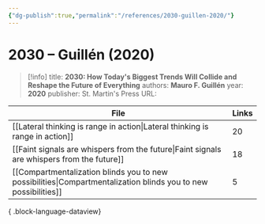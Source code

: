 ```yaml
---
{"dg-publish":true,"permalink":"/references/2030-guillen-2020/"}
---
```



# 2030 – Guillén (2020)

> [!info]
> title: **2030: How Today's Biggest Trends Will Collide and Reshape the Future of Everything**
> authors: **Mauro F. Guillén**
> year: **2020**
> publisher: St. Martin's Press
> URL: 



| File                                                                                                              | Links |
| ----------------------------------------------------------------------------------------------------------------- | ----- |
| [[Lateral thinking is range in action\|Lateral thinking is range in action]]                                   | 20    |
| [[Faint signals are whispers from the future\|Faint signals are whispers from the future]]                     | 18    |
| [[Compartmentalization blinds you to new possibilities\|Compartmentalization blinds you to new possibilities]] | 5     |

{ .block-language-dataview}